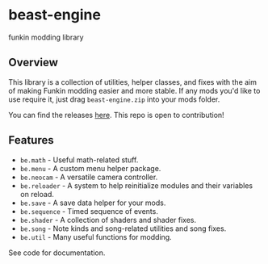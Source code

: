 # beast-engine

funkin modding library

## Overview

This library is a collection of utilities, helper classes, and fixes with the aim of making Funkin modding easier and more stable.
If any mods you'd like to use require it, just drag `beast-engine.zip` into your mods folder.

You can find the releases [here](https://github.com/rizz-residence/beast-engine/releases).
This repo is open to contribution!

## Features

- `be.math` - Useful math-related stuff.
- `be.menu` - A custom menu helper package.
- `be.neocam` - A versatile camera controller.
- `be.reloader` - A system to help reinitialize modules and their variables on reload.
- `be.save` - A save data helper for your mods.
- `be.sequence` - Timed sequence of events.
- `be.shader` - A collection of shaders and shader fixes.
- `be.song` - Note kinds and song-related utilities and song fixes.
- `be.util` - Many useful functions for modding.

See code for documentation.
